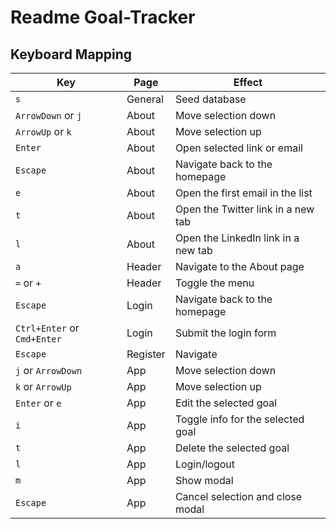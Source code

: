 # Readme Goal-Tracker

## Keyboard Mapping

| Key                         | Page     | Effect                              |
| --------------------------- | -------- | ----------------------------------- |
| `s`                         | General  | Seed database                       |
| `ArrowDown` or `j`          | About    | Move selection down                 |
| `ArrowUp` or `k`            | About    | Move selection up                   |
| `Enter`                     | About    | Open selected link or email         |
| `Escape`                    | About    | Navigate back to the homepage       |
| `e`                         | About    | Open the first email in the list    |
| `t`                         | About    | Open the Twitter link in a new tab  |
| `l`                         | About    | Open the LinkedIn link in a new tab |
| `a`                         | Header   | Navigate to the About page          |
| `=` or `+`                  | Header   | Toggle the menu                     |
| `Escape`                    | Login    | Navigate back to the homepage       |
| `Ctrl+Enter` or `Cmd+Enter` | Login    | Submit the login form               |
| `Escape`                    | Register | Navigate                            |
| `j` or `ArrowDown`          | App      | Move selection down                 |
| `k` or `ArrowUp`            | App      | Move selection up                   |
| `Enter` or `e`              | App      | Edit the selected goal              |
| `i`                         | App      | Toggle info for the selected goal   |
| `t`                         | App      | Delete the selected goal            |
| `l`                         | App      | Login/logout                        |
| `m`                         | App      | Show modal                          |
| `Escape`                    | App      | Cancel selection and close modal    |

